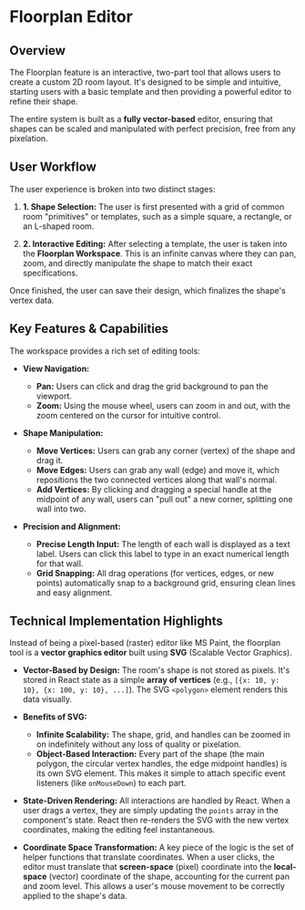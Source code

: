 # Floorplan Editor

## Overview

The Floorplan feature is an interactive, two-part tool that allows users to create a custom 2D room layout. It's designed to be simple and intuitive, starting users with a basic template and then providing a powerful editor to refine their shape.

The entire system is built as a **fully vector-based** editor, ensuring that shapes can be scaled and manipulated with perfect precision, free from any pixelation.

## User Workflow

The user experience is broken into two distinct stages:

1.  **1. Shape Selection:** The user is first presented with a grid of common room "primitives" or templates, such as a simple square, a rectangle, or an L-shaped room.

2.  **2. Interactive Editing:** After selecting a template, the user is taken into the **Floorplan Workspace**. This is an infinite canvas where they can pan, zoom, and directly manipulate the shape to match their exact specifications.

Once finished, the user can save their design, which finalizes the shape's vertex data.

## Key Features & Capabilities

The workspace provides a rich set of editing tools:

* **View Navigation:**
    * **Pan:** Users can click and drag the grid background to pan the viewport.
    * **Zoom:** Using the mouse wheel, users can zoom in and out, with the zoom centered on the cursor for intuitive control.

* **Shape Manipulation:**
    * **Move Vertices:** Users can grab any corner (vertex) of the shape and drag it.
    * **Move Edges:** Users can grab any wall (edge) and move it, which repositions the two connected vertices along that wall's normal.
    * **Add Vertices:** By clicking and dragging a special handle at the midpoint of any wall, users can "pull out" a new corner, splitting one wall into two.

* **Precision and Alignment:**
    * **Precise Length Input:** The length of each wall is displayed as a text label. Users can click this label to type in an exact numerical length for that wall.
    * **Grid Snapping:** All drag operations (for vertices, edges, or new points) automatically snap to a background grid, ensuring clean lines and easy alignment.

## Technical Implementation Highlights

Instead of being a pixel-based (raster) editor like MS Paint, the floorplan tool is a **vector graphics editor** built using **SVG** (Scalable Vector Graphics).

* **Vector-Based by Design:** The room's shape is not stored as pixels. It's stored in React state as a simple **array of vertices** (e.g., `[{x: 10, y: 10}, {x: 100, y: 10}, ...]`). The SVG `<polygon>` element renders this data visually.

* **Benefits of SVG:**
    * **Infinite Scalability:** The shape, grid, and handles can be zoomed in on indefinitely without any loss of quality or pixelation.
    * **Object-Based Interaction:** Every part of the shape (the main polygon, the circular vertex handles, the edge midpoint handles) is its own SVG element. This makes it simple to attach specific event listeners (like `onMouseDown`) to each part.

* **State-Driven Rendering:** All interactions are handled by React. When a user drags a vertex, they are simply updating the `points` array in the component's state. React then re-renders the SVG with the new vertex coordinates, making the editing feel instantaneous.

* **Coordinate Space Transformation:** A key piece of the logic is the set of helper functions that translate coordinates. When a user clicks, the editor must translate that **screen-space** (pixel) coordinate into the **local-space** (vector) coordinate of the shape, accounting for the current pan and zoom level. This allows a user's mouse movement to be correctly applied to the shape's data.
